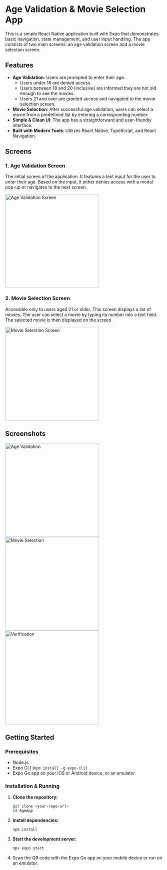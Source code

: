 # Age Validation & Movie Selection App

This is a simple React Native application built with Expo that demonstrates basic navigation, state management, and user input handling. The app consists of two main screens: an age validation screen and a movie selection screen.

## Features

*   **Age Validation**: Users are prompted to enter their age.
    *   Users under 18 are denied access.
    *   Users between 18 and 20 (inclusive) are informed they are not old enough to see the movies.
    *   Users 21 and over are granted access and navigated to the movie selection screen.
*   **Movie Selection**: After successful age validation, users can select a movie from a predefined list by entering a corresponding number.
*   **Simple & Clean UI**: The app has a straightforward and user-friendly interface.
*   **Built with Modern Tools**: Utilizes React Native, TypeScript, and React Navigation.

## Screens

### 1. Age Validation Screen

The initial screen of the application. It features a text input for the user to enter their age. Based on the input, it either denies access with a modal pop-up or navigates to the next screen.

<img src="../agevalidationscreen.png" alt="Age Validation Screen" width="300"/>

### 2. Movie Selection Screen

Accessible only to users aged 21 or older. This screen displays a list of movies. The user can select a movie by typing its number into a text field. The selected movie is then displayed on the screen.

<img src="../movieselectionscreen.png" alt="Movie Selection Screen" width="300"/>

## Screenshots

<img src="../agevalidation.png" alt="Age Validation" width="300"/>
<img src="../movieselection.png" alt="Movie Selection" width="300"/>
<img src="../verification.png" alt="Verification" width="300"/>

## Getting Started

### Prerequisites

*   Node.js
*   Expo CLI (`npm install -g expo-cli`)
*   Expo Go app on your iOS or Android device, or an emulator.

### Installation & Running

1.  **Clone the repository:**
    ```bash
    git clone <your-repo-url>
    cd AgeApp
    ```

2.  **Install dependencies:**
    ```bash
    npm install
    ```

3.  **Start the development server:**
    ```bash
    npx expo start
    ```

4.  Scan the QR code with the Expo Go app on your mobile device or run on an emulator.